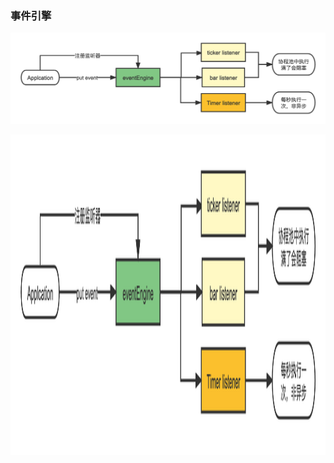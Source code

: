 

### 事件引擎

![eventEngine](https://github.com/pleuvoir/leopard-quant/raw/master/docs/eventEngine.png)

<img src="https://github.com/pleuvoir/leopard-quant/raw/master/docs/eventEngine.png" alt="eventEngine" width="780" height="513" align="bottom" />
